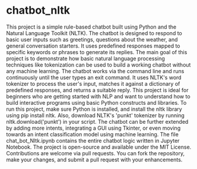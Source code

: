 # chatbot_nltk
This project is a simple rule-based chatbot built using Python and the Natural Language Toolkit (NLTK). The chatbot is designed to respond to basic user inputs such as greetings, questions about the weather, and general conversation starters. It uses predefined responses mapped to specific keywords or phrases to generate its replies. The main goal of this project is to demonstrate how basic natural language processing techniques like tokenization can be used to build a working chatbot without any machine learning. The chatbot works via the command line and runs continuously until the user types an exit command. It uses NLTK's word tokenizer to process the user's input, matches it against a dictionary of predefined responses, and returns a suitable reply. This project is ideal for beginners who are getting started with NLP and want to understand how to build interactive programs using basic Python constructs and libraries. To run this project, make sure Python is installed, and install the nltk library using pip install nltk. Also, download NLTK's 'punkt' tokenizer by running nltk.download('punkt') in your script. The chatbot can be further extended by adding more intents, integrating a GUI using Tkinter, or even moving towards an intent classification model using machine learning. The file chat_bot_Nltk.ipynb contains the entire chatbot logic written in Jupyter Notebook. The project is open-source and available under the MIT License. Contributions are welcome via pull requests. You can fork the repository, make your changes, and submit a pull request with your enhancements.
